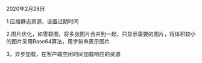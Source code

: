 2020年2月28日

1.压缩静态资源，设置过期时间

2.图片优化，如雪碧图，将多张图片合并到一起，只显示需要的图片，将体积较小的图片采用Base64算法，用字符串表示图片

3，异步加载，在客户端空闲时间加载响应的资源

